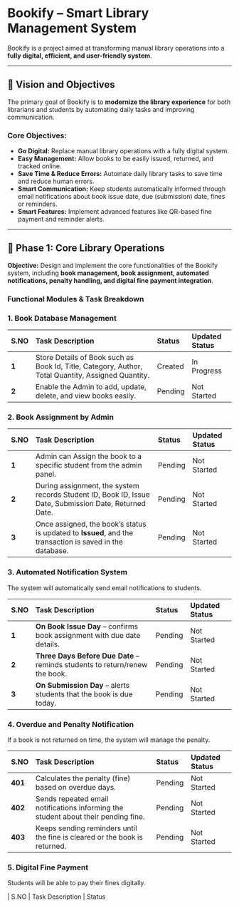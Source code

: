 # Bookify – Smart Library Management System

Bookify is a project aimed at transforming manual library operations into a **fully digital, efficient, and user-friendly system**.

---

## 🚀 Vision and Objectives

The primary goal of Bookify is to **modernize the library experience** for both librarians and students by automating daily tasks and improving communication.

### Core Objectives:
* **Go Digital:** Replace manual library operations with a fully digital system.
* **Easy Management:** Allow books to be easily issued, returned, and tracked online.
* **Save Time & Reduce Errors:** Automate daily library tasks to save time and reduce human errors.
* **Smart Communication:** Keep students automatically informed through email notifications about book issue date, due (submission) date, fines or reminders.
* **Smart Features:** Implement advanced features like QR-based fine payment and reminder alerts.

---

## 🎯 Phase 1: Core Library Operations

**Objective:** Design and implement the core functionalities of the Bookify system, including **book management, book assignment, automated notifications, penalty handling, and digital fine payment integration**.

### Functional Modules & Task Breakdown

### 1. Book Database Management

| S.NO | Task Description | Status | Updated Status |
| :--- | :--- | :--- | :--- |
| **1** | Store Details of Book such as Book Id, Title, Category, Author, Total Quantity, Assigned Quantity. | Created | In Progress |
| **2** | Enable the Admin to add, update, delete, and view books easily. | Pending | Not Started |

### 2. Book Assignment by Admin

| S.NO | Task Description | Status | Updated Status |
| :--- | :--- | :--- | :--- |
| **1** | Admin can Assign the book to a specific student from the admin panel. | Pending | Not Started |
| **2** | During assignment, the system records Student ID, Book ID, Issue Date, Submission Date, Returned Date. | Pending | Not Started |
| **3** | Once assigned, the book’s status is updated to **Issued**, and the transaction is saved in the database. | Pending | Not Started |

### 3. Automated Notification System

The system will automatically send email notifications to students.

| S.NO | Task Description | Status | Updated Status |
| :--- | :--- | :--- | :--- |
| **1** | **On Book Issue Day** – confirms book assignment with due date details. | Pending | Not Started |
| **2** | **Three Days Before Due Date** – reminds students to return/renew the book. | Pending | Not Started |
| **3** | **On Submission Day** – alerts students that the book is due today. | Pending | Not Started |

### 4. Overdue and Penalty Notification

If a  book is not returned on time, the system will manage the penalty.

| S.NO | Task Description | Status | Updated Status |
| :--- | :--- | :--- | :--- |
| **401** | Calculates the penalty (fine) based on overdue days. | Pending | Not Started |
| **402** | Sends repeated email notifications informing the student about their pending fine. | Pending | Not Started |
| **403** | Keeps sending reminders until the fine is cleared or the book is returned. | Pending | Not Started |

### 5. Digital Fine Payment

Students will be able to pay their fines digitally.

| S.NO | Task Description | Status